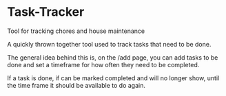 # Task-Tracker
Tool for tracking chores and house maintenance 

A quickly thrown together tool used to track tasks that need to be done.

The general idea behind this is, on the /add page, you can add tasks to be done and set a timeframe for how often they need to be completed.

If a task is done, if can be marked completed and will no longer show, until the time frame it should be available to do again.
